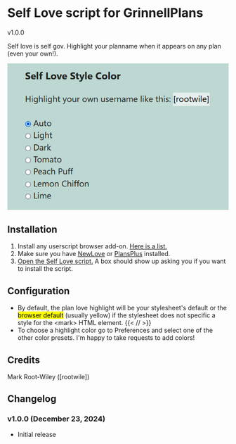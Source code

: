 # Self Love script for GrinnellPlans

v1.0.0

Self love is self gov. Highlight your planname when it appears on any plan (even your own!).

![Screenshot of the self-love script in action](https://github.com/mrwweb/plans-editor-toolbar/blob/main/self-love/self-love-preferences.png?raw=true)

## Installation

1. Install any userscript browser add-on. [Here is a list.](https://github.com/mrwweb/plans-editor-toolbar?tab=readme-ov-file#step-1-install-a-userscript-browser-add-on)
2. Make sure you have [NewLove](https://github.com/grinnellplans/Newlove) or [PlansPlus](https://github.com/niqjohnson/PlansPlus) installed.
3. [Open the Self Love script.](https://github.com/mrwweb/plans-editor-toolbar/raw/main/self-love/self-love.user.js) A box should show up asking you if you want to install the script.

## Configuration

- By default, the plan love highlight will be your stylesheet's default or the <mark>browser default</mark> (usually yellow) if the stylesheet does not specific a style for the \<mark\> HTML element. {{< /*<!-- markdownlint-disable MD033 -->*/ >}}
- To choose a highlight color go to Preferences and select one of the other color presets. I'm happy to take requests to add colors!

## Credits

Mark Root-Wiley ([rootwile])

## Changelog

### v1.0.0 (December 23, 2024)

- Initial release
